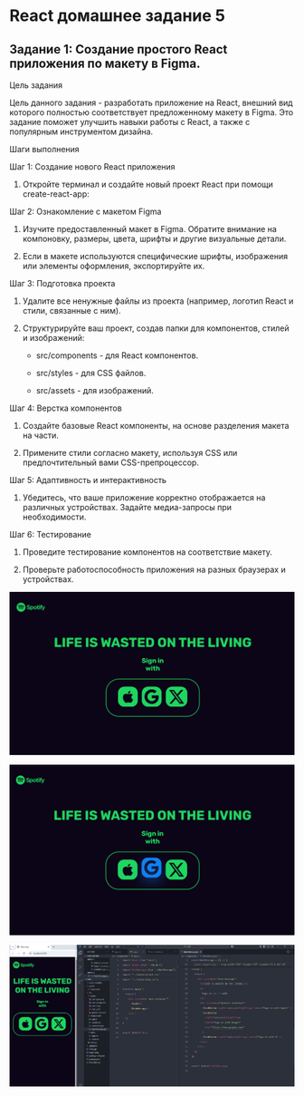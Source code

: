 # React домашнее задание 5


## Задание 1: Создание простого React приложения по макету в Figma.


Цель задания

Цель данного задания - разработать приложение на React, внешний вид которого полностью соответствует предложенному макету в Figma. Это задание поможет улучшить навыки работы с React, а также с популярным инструментом дизайна.


Шаги выполнения 


Шаг 1: Создание нового React приложения

1. Откройте терминал и создайте новый проект React при помощи create-react-app:


Шаг 2: Ознакомление с макетом Figma

1. Изучите предоставленный макет в Figma. Обратите внимание на компоновку, размеры, цвета, шрифты и другие визуальные детали.

2. Если в макете используются специфические шрифты, изображения или элементы оформления, экспортируйте их.


Шаг 3: Подготовка проекта

1. Удалите все ненужные файлы из проекта (например, логотип React и стили, связанные с ним).

2. Структурируйте ваш проект, создав папки для компонентов, стилей и изображений:

   - src/components - для React компонентов.

   - src/styles - для CSS файлов.

   - src/assets - для изображений.


Шаг 4: Верстка компонентов

1. Создайте базовые React компоненты, на основе разделения макета на части.

2. Примените стили согласно макету, используя CSS или предпочтительный вами CSS-препроцессор.


Шаг 5: Адаптивность и интерактивность

1. Убедитесь, что ваше приложение корректно отображается на различных устройствах. Задайте медиа-запросы при необходимости.


Шаг 6: Тестирование

1. Проведите тестирование компонентов на соответствие макету. 

2. Проверьте работоспособность приложения на разных браузерах и устройствах.


![скриншот](./Gifka.gif)

![скриншот](./img01.png)

![скриншот](./img02.png)



